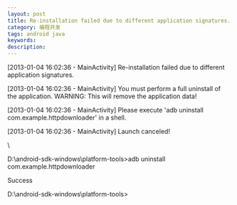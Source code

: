 ```yaml
---
layout: post
title: Re-installation failed due to different application signatures.
category: 编程开发
tags: android java
keywords: 
description: 
---
```


 

[2013-01-04 16:02:36 - MainActivity] Re-installation failed due to different application signatures.

[2013-01-04 16:02:36 - MainActivity] You must perform a full uninstall of the application. WARNING: This will remove the application data!

[2013-01-04 16:02:36 - MainActivity] Please execute 'adb uninstall com.example.httpdownloader' in a shell.

[2013-01-04 16:02:36 - MainActivity] Launch canceled!

\

D:\\android-sdk-windows\\platform-tools\>adb uninstall com.example.httpdownloader

Success

 

D:\\android-sdk-windows\\platform-tools\>








